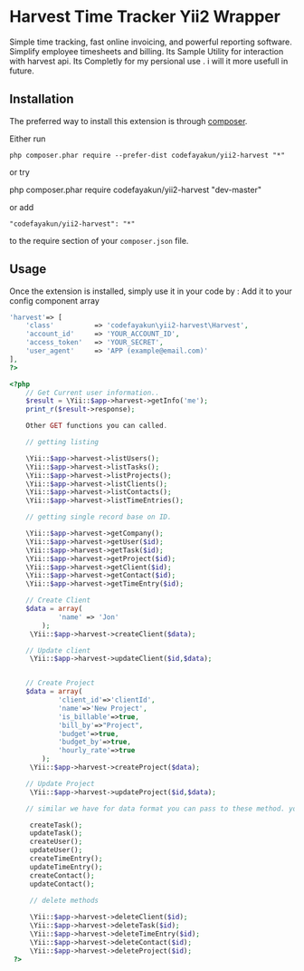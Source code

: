 Harvest Time Tracker Yii2 Wrapper
====================
Simple time tracking, fast online invoicing, and powerful reporting software. Simplify employee timesheets and billing.
Its Sample Utility for interaction with harvest api.
Its Completly for my persional use . i will it more usefull in future.

Installation
------------

The preferred way to install this extension is through [composer](http://getcomposer.org/download/).

Either run

```
php composer.phar require --prefer-dist codefayakun/yii2-harvest "*"
```
or try 

php composer.phar require  codefayakun/yii2-harvest "dev-master"

or add

```
"codefayakun/yii2-harvest": "*"
```

to the require section of your `composer.json` file.


Usage
-----

Once the extension is installed, simply use it in your code by  :
Add it to your config component array 
```php
'harvest'=> [
    'class'          => 'codefayakun\yii2-harvest\Harvest',
    'account_id'     => 'YOUR_ACCOUNT_ID',
    'access_token'   => 'YOUR_SECRET',
    'user_agent'     => 'APP (example@email.com)'
],
?>
```

```php
<?php 
    // Get Current user information..
    $result = \Yii::$app->harvest->getInfo('me');
    print_r($result->response);

    Other GET functions you can called.

    // getting listing

    \Yii::$app->harvest->listUsers();
    \Yii::$app->harvest->listTasks();
    \Yii::$app->harvest->listProjects();
    \Yii::$app->harvest->listClients();
    \Yii::$app->harvest->listContacts();
    \Yii::$app->harvest->listTimeEntries();

    // getting single record base on ID.

    \Yii::$app->harvest->getCompany();
    \Yii::$app->harvest->getUser($id);
    \Yii::$app->harvest->getTask($id);
    \Yii::$app->harvest->getProject($id);
    \Yii::$app->harvest->getClient($id);
    \Yii::$app->harvest->getContact($id);
    \Yii::$app->harvest->getTimeEntry($id);

    // Create Client 
    $data = array(
            'name' => 'Jon'
        );
     \Yii::$app->harvest->createClient($data);

    // Update client
     \Yii::$app->harvest->updateClient($id,$data);


    // Create Project 
    $data = array(
            'client_id'=>'clientId',
            'name'=>'New Project',
            'is_billable'=>true,
            'bill_by'=>"Project",
            'budget'=>true,
            'budget_by'=>true,
            'hourly_rate'=>true
        );
     \Yii::$app->harvest->createProject($data);

    // Update Project
     \Yii::$app->harvest->updateProject($id,$data);

    // similar we have for data format you can pass to these method. you can visit official site. 

     createTask();
     updateTask();
     createUser();
     updateUser();
     createTimeEntry();
     updateTimeEntry();
     createContact();
     updateContact();

     // delete methods
     
     \Yii::$app->harvest->deleteClient($id);
     \Yii::$app->harvest->deleteTask($id);
     \Yii::$app->harvest->deleteTimeEntry($id);
     \Yii::$app->harvest->deleteContact($id);
     \Yii::$app->harvest->deleteProject($id);
 ?>
 ```